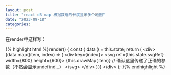 ```yaml
---
layout: post
title: "react d3 map 根据数组的长度显示多个地图"
date: "2023-09-18"
categories: 
---
```

<p>在render中这样写：</p>
{% highlight html %}render() {
const { data } = this.state;
return (
&lt;div&gt;
{data.map((item, index) =&gt; (
&lt;div key={index}&gt;
&lt;svg ref={this.state.svgRef} width={800} height={600}&gt;
{this.drawMap(item)} // 确认这里传递了正确的参数（不然会显示undefind...）
&lt;/svg&gt;
&lt;/div&gt;
))}
&lt;/div&gt;
);
}{% endhighlight %}
